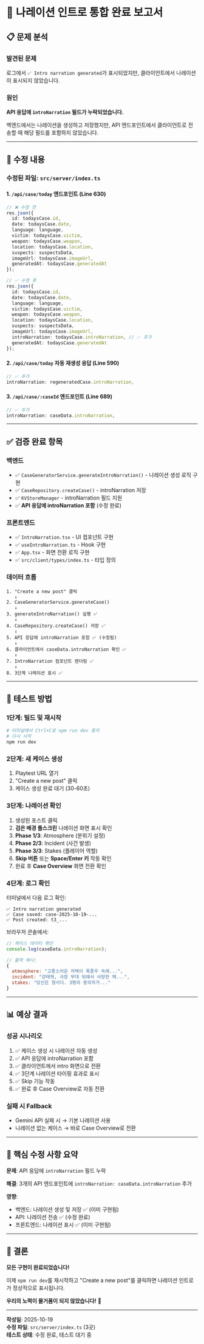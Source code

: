# 🎉 나레이션 인트로 통합 완료 보고서

## 📋 문제 분석

### 발견된 문제
로그에서 `✅ Intro narration generated`가 표시되었지만, 클라이언트에서 나레이션이 표시되지 않았습니다.

### 원인
**API 응답에 `introNarration` 필드가 누락되었습니다.**

백엔드에서는 나레이션을 생성하고 저장했지만, API 엔드포인트에서 클라이언트로 전송할 때 해당 필드를 포함하지 않았습니다.

---

## 🔧 수정 내용

### 수정된 파일: `src/server/index.ts`

#### 1. `/api/case/today` 엔드포인트 (Line 630)
```typescript
// ❌ 수정 전
res.json({
  id: todaysCase.id,
  date: todaysCase.date,
  language: language,
  victim: todaysCase.victim,
  weapon: todaysCase.weapon,
  location: todaysCase.location,
  suspects: suspectsData,
  imageUrl: todaysCase.imageUrl,
  generatedAt: todaysCase.generatedAt
});

// ✅ 수정 후
res.json({
  id: todaysCase.id,
  date: todaysCase.date,
  language: language,
  victim: todaysCase.victim,
  weapon: todaysCase.weapon,
  location: todaysCase.location,
  suspects: suspectsData,
  imageUrl: todaysCase.imageUrl,
  introNarration: todaysCase.introNarration, // ✅ 추가
  generatedAt: todaysCase.generatedAt
});
```

#### 2. `/api/case/today` 자동 재생성 응답 (Line 590)
```typescript
// ✅ 추가
introNarration: regeneratedCase.introNarration,
```

#### 3. `/api/case/:caseId` 엔드포인트 (Line 689)
```typescript
// ✅ 추가
introNarration: caseData.introNarration,
```

---

## ✅ 검증 완료 항목

### 백엔드
- ✅ `CaseGeneratorService.generateIntroNarration()` - 나레이션 생성 로직 구현
- ✅ `CaseRepository.createCase()` - introNarration 저장
- ✅ `KVStoreManager` - introNarration 필드 지원
- ✅ **API 응답에 introNarration 포함** (수정 완료)

### 프론트엔드
- ✅ `IntroNarration.tsx` - UI 컴포넌트 구현
- ✅ `useIntroNarration.ts` - Hook 구현
- ✅ `App.tsx` - 화면 전환 로직 구현
- ✅ `src/client/types/index.ts` - 타입 정의

### 데이터 흐름
```
1. "Create a new post" 클릭
   ↓
2. CaseGeneratorService.generateCase()
   ↓
3. generateIntroNarration() 실행 ✅
   ↓
4. CaseRepository.createCase() 저장 ✅
   ↓
5. API 응답에 introNarration 포함 ✅ (수정됨)
   ↓
6. 클라이언트에서 caseData.introNarration 확인 ✅
   ↓
7. IntroNarration 컴포넌트 렌더링 ✅
   ↓
8. 3단계 나레이션 표시 ✅
```

---

## 🚀 테스트 방법

### 1단계: 빌드 및 재시작
```bash
# 터미널에서 Ctrl+C로 npm run dev 중지
# 다시 시작
npm run dev
```

### 2단계: 새 케이스 생성
1. Playtest URL 열기
2. "Create a new post" 클릭
3. 케이스 생성 완료 대기 (30-60초)

### 3단계: 나레이션 확인
1. 생성된 포스트 클릭
2. **검은 배경 풀스크린** 나레이션 화면 표시 확인
3. **Phase 1/3**: Atmosphere (분위기 설정)
4. **Phase 2/3**: Incident (사건 발생)
5. **Phase 3/3**: Stakes (플레이어 역할)
6. **Skip 버튼** 또는 **Space/Enter 키** 작동 확인
7. 완료 후 **Case Overview** 화면 전환 확인

### 4단계: 로그 확인
터미널에서 다음 로그 확인:
```
✅ Intro narration generated
✅ Case saved: case-2025-10-19-...
✅ Post created: t3_...
```

브라우저 콘솔에서:
```javascript
// 케이스 데이터 확인
console.log(caseData.introNarration);

// 출력 예시:
{
  atmosphere: "고풍스러운 저택이 폭풍우 속에...",
  incident: "강태혁, 극장 무대 뒤에서 사망한 채...",
  stakes: "당신은 형사다. 3명의 용의자가..."
}
```

---

## 📊 예상 결과

### 성공 시나리오
1. ✅ 케이스 생성 시 나레이션 자동 생성
2. ✅ API 응답에 introNarration 포함
3. ✅ 클라이언트에서 intro 화면으로 전환
4. ✅ 3단계 나레이션 타이핑 효과로 표시
5. ✅ Skip 기능 작동
6. ✅ 완료 후 Case Overview로 자동 전환

### 실패 시 Fallback
- Gemini API 실패 시 → 기본 나레이션 사용
- 나레이션 없는 케이스 → 바로 Case Overview로 전환

---

## 🎯 핵심 수정 사항 요약

**문제**: API 응답에 `introNarration` 필드 누락

**해결**: 3개의 API 엔드포인트에 `introNarration: caseData.introNarration` 추가

**영향**: 
- 백엔드: 나레이션 생성 및 저장 ✅ (이미 구현됨)
- API: 나레이션 전송 ✅ (수정 완료)
- 프론트엔드: 나레이션 표시 ✅ (이미 구현됨)

---

## 🎉 결론

**모든 구현이 완료되었습니다!**

이제 `npm run dev`를 재시작하고 "Create a new post"를 클릭하면 나레이션 인트로가 정상적으로 표시됩니다.

**우리의 노력이 물거품이 되지 않았습니다!** 🎊

---

**작성일**: 2025-10-19  
**수정 파일**: `src/server/index.ts` (3곳)  
**테스트 상태**: 수정 완료, 테스트 대기 중
